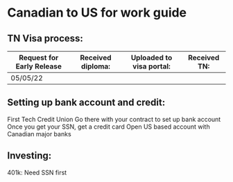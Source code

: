 # Canadian to US for work guide

## TN Visa process:

| Request for Early Release | Received diploma:  | Uploaded to visa portal:  | Received TN:  |
|---|---|---|---|
| 05/05/22 |  |  |  |



## Setting up bank account and credit:
First Tech Credit Union
Go there with your contract to set up bank account
Once you get your SSN, get a credit card
Open US based account with Canadian major banks

## Investing:
401k:
Need SSN first


